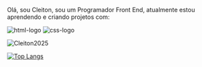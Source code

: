 Olá, sou Cleiton, sou um Programador Front End, atualmente estou aprendendo e criando projetos com:

<img src="https://img.shields.io/badge/HTML5-E34F26?style=for-the-badge&logo=html5&logoColor=white" alt="html-logo"/>
<img src="https://img.shields.io/badge/CSS-239120?&style=for-the-badge&logo=css3&logoColor=white" alt="css-logo"/>

![Cleiton2025](https://github-readme-stats.vercel.app/api?username=Cleiton2025)

[![Top Langs](https://github-readme-stats.vercel.app/api/top-langs/?username=Cleiton2025)](https://github.com/anuraghazra/github-readme-stats)
